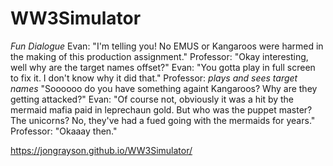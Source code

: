 # WW3Simulator

*Fun Dialogue*
	Evan: "I'm telling you! No EMUS or Kangaroos were harmed in the making of this production assignment."
	Professor: "Okay interesting, well why are the target names offset?"
	Evan: "You gotta play in full screen to fix it. I don't know why it did that."
	Professor: *plays and sees target names* "Soooooo do you have something againt Kangaroos? Why are they getting attacked?"
	Evan: "Of course not, obviously it was a hit by the mermaid mafia paid in leprechaun gold. But who was the puppet master? The unicorns? No, they've had a fued going with the mermaids for years."
	Professor: "Okaaay then."

https://jongrayson.github.io/WW3Simulator/

